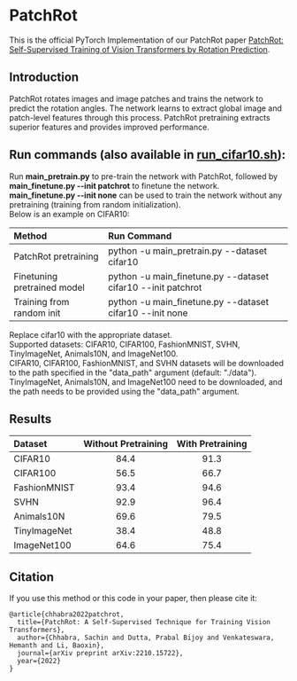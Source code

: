 # PatchRot
This is the official PyTorch Implementation of our PatchRot paper [PatchRot: Self-Supervised Training of Vision Transformers by Rotation Prediction](https://arxiv.org/abs/2210.15722). <br>

## Introduction
PatchRot rotates images and image patches and trains the network to predict the rotation angles. 
The network learns to extract global image and patch-level features through this process. 
PatchRot pretraining extracts superior features and provides improved performance. <br>

## Run commands (also available in <a href="run_cifar10.sh">run_cifar10.sh</a>):
Run <strong>main_pretrain.py</strong> to pre-train the network with PatchRot, followed by <strong>main_finetune.py --init patchrot</strong> to finetune the network.<br>
<strong>main_finetune.py --init none</strong> can be used to train the network without any pretraining (training from random initialization).<br>
Below is an example on CIFAR10:

| Method | Run Command |
| :---         | :---         |
| PatchRot pretraining | python -u main_pretrain.py --dataset cifar10 |
| Finetuning pretrained model | python -u main_finetune.py --dataset cifar10 --init patchrot |
| Training from random init | python -u main_finetune.py --dataset cifar10 --init none |

Replace cifar10 with the appropriate dataset. <br>
Supported datasets: CIFAR10, CIFAR100, FashionMNIST, SVHN, TinyImageNet, Animals10N, and ImageNet100. <br>
CIFAR10, CIFAR100, FashionMNIST, and SVHN datasets will be downloaded to the path specified in the "data_path" argument (default: "./data").<br>
TinyImageNet, Animals10N, and ImageNet100 need to be downloaded, and the path needs to be provided using the "data_path" argument. 

## Results
| Dataset | Without Pretraining | With Pretraining |
| :---         |     :---:      |     :---:      |
| CIFAR10 | 84.4 | 91.3 |
| CIFAR100 | 56.5 | 66.7 |
| FashionMNIST | 93.4 | 94.6|
| SVHN | 92.9 | 96.4 |
| Animals10N | 69.6 | 79.5 |
| TinyImageNet | 38.4 | 48.8 |
| ImageNet100 | 64.6 | 75.4 |

## Citation
If you use this method or this code in your paper, then please cite it:

```
@article{chhabra2022patchrot,
  title={PatchRot: A Self-Supervised Technique for Training Vision Transformers},
  author={Chhabra, Sachin and Dutta, Prabal Bijoy and Venkateswara, Hemanth and Li, Baoxin},
  journal={arXiv preprint arXiv:2210.15722},
  year={2022}
}
```
